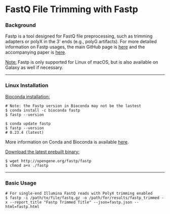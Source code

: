 # FastQ File Trimming with Fastp

### Background
Fastp is a tool designed for FastQ file preprocessing, such as trimming adapters or polyX in the 3' ends (e.g., polyG artifacts). 
For more detailed information on Fastp usages, the main GitHub page is [here](https://github.com/OpenGene/fastp) and the accompanying paper is [here](https://academic.oup.com/bioinformatics/article/34/17/i884/5093234).

<ins>Note:</ins> Fastp is only supported for Linux of macOS, but is also available on Galaxy as well if necessary. 

----------------------------------------------------------------------------------------------------

### Linux Installation

<ins>Bioconda installation:</ins>
```
# Note: the Fastp version in Bioconda may not be the lastest
$ conda install -c bioconda fastp
$ fastp --version

$ conda update fastp
$ fastp --version
# 0.23.4 (latest)

```
More information on Conda and Bioconda is available [here](https://github.com/Morgan-Feuz/conda-virual-envs). 


<ins>Download the latest prebuilt binary:</ins>
```
$ wget http://opengene.org/fastp/fastp
$ chmod a+x ./fastp
```
------------------------------------------------------------------------------------------------------

### Basic Usage
```
# For single-end Illumina FastQ reads with PolyX trimming enabled
$ fastp -i /path/to/file/fastq.gz -o /path/for/results/fastp_trimmed -x --report_title "Fastp Trimmed Title" --json=fastp.json --html=fastp.html
```







